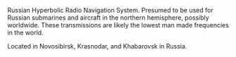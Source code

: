 Russian Hyperbolic Radio Navigation System. Presumed to be used for Russian submarines and aircraft in the northern hemisphere, possibly worldwide. These transmissions are likely the lowest man made frequencies in the world.

Located in Novosibirsk, Krasnodar, and Khabarovsk in Russia.